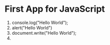 # First App for JavaScript
1. console.log("Hello World");
2. alert("Hello World")
3. document.write("Hello World");
4. 
